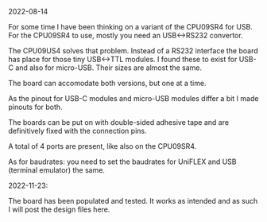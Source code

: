 2022-08-14

For some time I have been thinking on a variant of the CPU09SR4 for USB.
For the CPU09SR4 to use, mostly you need an USB<->RS232 convertor.

The CPU09US4 solves that problem. Instead of a RS232 interface the
board has place for those tiny USB<->TTL modules. I found these to
exist for USB-C and also for micro-USB. Their sizes are almost the same.

The board can accomodate both versions, but one at a time.

As the pinout for USB-C modules and micro-USB modules differ a bit 
I made pinouts for both. 

The boards can be put on with double-sided adhesive tape and are
definitively fixed with the connection pins.

A total of 4 ports are present, like also on the CPU09SR4.

As for baudrates: you need to set the baudrates for UniFLEX and
USB (terminal emulator) the same.

2022-11-23:

The board has been populated and tested. It works as intended and as such
I will post the design files here.


